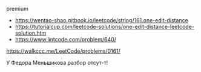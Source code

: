 premium

- https://wentao-shao.gitbook.io/leetcode/string/161.one-edit-distance
- https://tutorialcup.com/leetcode-solutions/one-edit-distance-leetcode-solution.htm
- https://www.lintcode.com/problem/640/

https://walkccc.me/LeetCode/problems/0161/

У Федора Меньшикова разбор отсут-т!
